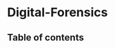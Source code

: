 # Digital-Forensics

<!--  ## File/Data Carving of deleted file (JPG/GIF) from USB/Disk Partition Forensic Image using manual method (cli on Linux OS). -->

## **Table of contents**
